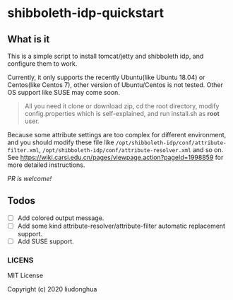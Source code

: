 # shibboleth-idp-quickstart

## What is it

This is a simple script to install tomcat/jetty and shibboleth idp, and configure them to work.

Currently, it only supports the recently Ubuntu(like Ubuntu 18.04) or Centos(like Centos 7), other version of Ubuntu/Centos is not tested. Other OS support like SUSE may come soon.

> All you need it clone or download zip, cd the root directory, modify config.properties which is self-explained, and run install.sh as **root** user.

Because some attribute settings are too complex for different environment, and you should modify these file like `/opt/shibboleth-idp/conf/attribute-filter.xml`, `/opt/shibboleth-idp/conf/attribute-resolver.xml` and so on. See https://wiki.carsi.edu.cn/pages/viewpage.action?pageId=1998859 for more detailed instructions.

*PR is welcome!*

## Todos
- [ ] Add colored output message.
- [ ] Add some kind attribute-resolver/attribute-filter automatic replacement support.
- [ ] Add SUSE support.

### LICENS

MIT License

Copyright (c) 2020 liudonghua
